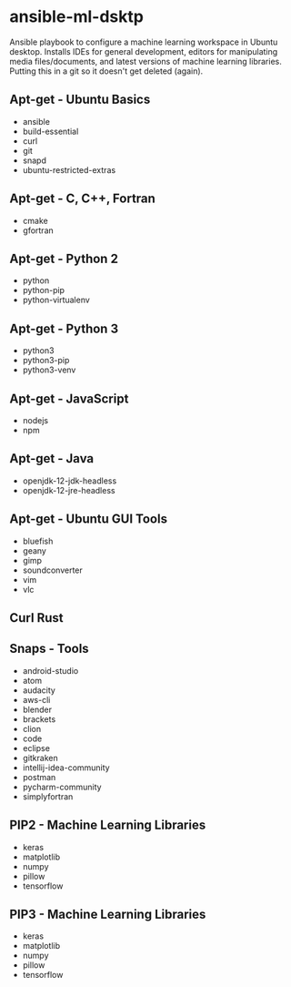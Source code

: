 # ansible-ml-dsktp
Ansible playbook to configure a machine learning workspace in Ubuntu desktop. Installs IDEs for general development, editors for manipulating media files/documents, and latest versions of machine learning libraries. Putting this in a git so it doesn't get deleted (again).

## Apt-get - Ubuntu Basics
* ansible
* build-essential
* curl
* git
* snapd
* ubuntu-restricted-extras

## Apt-get - C, C++, Fortran
* cmake
* gfortran

## Apt-get - Python 2
* python
* python-pip
* python-virtualenv

## Apt-get - Python 3
* python3
* python3-pip
* python3-venv

## Apt-get - JavaScript
* nodejs
* npm

## Apt-get - Java
* openjdk-12-jdk-headless
* openjdk-12-jre-headless

## Apt-get - Ubuntu GUI Tools
* bluefish
* geany
* gimp
* soundconverter
* vim
* vlc

## Curl Rust


## Snaps - Tools
* android-studio
* atom
* audacity
* aws-cli
* blender
* brackets
* clion
* code
* eclipse
* gitkraken
* intellij-idea-community
* postman
* pycharm-community
* simplyfortran

## PIP2 - Machine Learning Libraries
* keras
* matplotlib
* numpy
* pillow
* tensorflow

## PIP3 - Machine Learning Libraries
* keras
* matplotlib
* numpy
* pillow
* tensorflow
